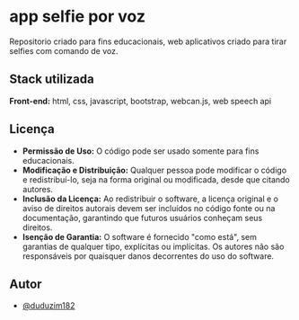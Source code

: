 
# app selfie por voz

Repositorio criado para fins educacionais,
 web aplicativos criado para tirar selfies com comando de voz.


## Stack utilizada

**Front-end:** html, css, javascript, bootstrap, webcan.js, web speech api




## Licença

- **Permissão de Uso:** O código pode ser usado somente para fins educacionais.
- **Modificação e Distribuição:** Qualquer pessoa pode modificar o código e redistribuí-lo, seja na forma original ou modificada, desde que citando autores.
- **Inclusão da Licença:** Ao redistribuir o software, a licença original e o aviso de direitos autorais devem ser incluídos no código fonte ou na documentação, garantindo que futuros usuários conheçam seus direitos.
- **Isenção de Garantia:** O software é fornecido "como está", sem garantias de qualquer tipo, explícitas ou implícitas. Os autores não são responsáveis por quaisquer danos decorrentes do uso do software.


## Autor

- [@duduzim182](https://www.github.com/duduzim182)

